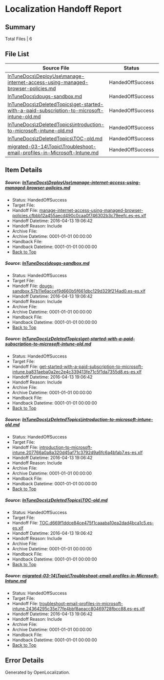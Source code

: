 # <a name='report-top'></a> Localization Handoff Report

## Summary
 Total Files | 6

## File List
 Source File | Status | Details 
 ----------- | ------ | ------- 
 [InTuneDocs\DeployUse\manage-internet-access-using-managed-browser-policies.md](https://github.com/Microsoft/IntuneDocs-pr/blob/f6758f477884c059d96faab634f57d215069c2e4/InTuneDocs/DeployUse/manage-internet-access-using-managed-browser-policies.md) | HandedOffSuccess | [Details](#66f88116f674fc6669cdad7027ac08c9dff672d985)
 [InTuneDocs\dougs-sandbox.md](https://github.com/Microsoft/IntuneDocs-pr/blob/46fb0d4dc28ca9781394a0790a53601a670ca866/InTuneDocs/dougs-sandbox.md) | HandedOffSuccess | [Details](#3062217c627c48fa31cb3be5b28353963b3c2488312)
 [InTuneDocs\zDeletedTopics\get-started-with-a-paid-subscription-to-microsoft-intune-old.md](https://github.com/Microsoft/IntuneDocs-pr/blob/46fb0d4dc28ca9781394a0790a53601a670ca866/InTuneDocs/zDeletedTopics/get-started-with-a-paid-subscription-to-microsoft-intune-old.md) | HandedOffSuccess | [Details](#1f70c7f8f2a8405f752706db5e7969fbce0ca03e1400)
 [InTuneDocs\zDeletedTopics\introduction-to-microsoft-intune-old.md](https://github.com/Microsoft/IntuneDocs-pr/blob/46fb0d4dc28ca9781394a0790a53601a670ca866/InTuneDocs/zDeletedTopics/introduction-to-microsoft-intune-old.md) | HandedOffSuccess | [Details](#3b9c00857551480257905fe0215aeb25b30506f21421)
 [InTuneDocs\zDeletedTopics\TOC-old.md](https://github.com/Microsoft/IntuneDocs-pr/blob/46fb0d4dc28ca9781394a0790a53601a670ca866/InTuneDocs/zDeletedTopics/TOC-old.md) | HandedOffSuccess | [Details](#eb1b700cbd4694c83e957de96d65bfc369cd2f1b1552)
 [migrated-03-14\Topic\Troubleshoot-email-profiles-in-Microsoft-Intune.md](https://github.com/Microsoft/IntuneDocs-pr/blob/46fb0d4dc28ca9781394a0790a53601a670ca866/migrated-03-14/Topic/Troubleshoot-email-profiles-in-Microsoft-Intune.md) | HandedOffSuccess | [Details](#f736dd44bed11a4f963cca4a54739cb44ff5bc232217)

## Item Details
##### <a name='66f88116f674fc6669cdad7027ac08c9dff672d985'></a> Source: [InTuneDocs\DeployUse\manage-internet-access-using-managed-browser-policies.md](https://github.com/Microsoft/IntuneDocs-pr/blob/f6758f477884c059d96faab634f57d215069c2e4/InTuneDocs/DeployUse/manage-internet-access-using-managed-browser-policies.md)
* Status: HandedOffSuccess
* Target File: 
* Handoff File: [manage-internet-access-using-managed-browser-policies.cfbbb12a455aecd490c0caa0f746302b3c79eefc.es-es.xlf](https://github.com/Microsoft/EM.handoff/blob/18024c91a90ea8e72d4b9b9c2b26c5e1a7ddb2bf/ol-handoff/Microsoft/IntuneDocs-pr.es-es/master/manage-internet-access-using-managed-browser-policies.cfbbb12a455aecd490c0caa0f746302b3c79eefc.es-es.xlf)
* Handoff Datetime: 2016-04-13 19:06:42
* Handoff Reason: Include
* Archive File: 
* Archive Datetime: 0001-01-01 00:00:00
* Handback File: 
* Handback Datetime: 0001-01-01 00:00:00
* [Back to Top](#report-top)

##### <a name='3062217c627c48fa31cb3be5b28353963b3c2488312'></a> Source: [InTuneDocs\dougs-sandbox.md](https://github.com/Microsoft/IntuneDocs-pr/blob/46fb0d4dc28ca9781394a0790a53601a670ca866/InTuneDocs/dougs-sandbox.md)
* Status: HandedOffSuccess
* Target File: 
* Handoff File: [dougs-sandbox.57b11e6accef9d660b5f661dbc129d329f214ad0.es-es.xlf](https://github.com/Microsoft/EM.handoff/blob/18024c91a90ea8e72d4b9b9c2b26c5e1a7ddb2bf/ol-handoff/Microsoft/IntuneDocs-pr.es-es/master/dougs-sandbox.57b11e6accef9d660b5f661dbc129d329f214ad0.es-es.xlf)
* Handoff Datetime: 2016-04-13 19:06:42
* Handoff Reason: Include
* Archive File: 
* Archive Datetime: 0001-01-01 00:00:00
* Handback File: 
* Handback Datetime: 0001-01-01 00:00:00
* [Back to Top](#report-top)

##### <a name='1f70c7f8f2a8405f752706db5e7969fbce0ca03e1400'></a> Source: [InTuneDocs\zDeletedTopics\get-started-with-a-paid-subscription-to-microsoft-intune-old.md](https://github.com/Microsoft/IntuneDocs-pr/blob/46fb0d4dc28ca9781394a0790a53601a670ca866/InTuneDocs/zDeletedTopics/get-started-with-a-paid-subscription-to-microsoft-intune-old.md)
* Status: HandedOffSuccess
* Target File: 
* Handoff File: [get-started-with-a-paid-subscription-to-microsoft-intune.ba831aeba0a2ec2e4c339413fe71c5f1da7355d8.es-es.xlf](https://github.com/Microsoft/EM.handoff/blob/18024c91a90ea8e72d4b9b9c2b26c5e1a7ddb2bf/ol-handoff/Microsoft/IntuneDocs-pr.es-es/master/get-started-with-a-paid-subscription-to-microsoft-intune.ba831aeba0a2ec2e4c339413fe71c5f1da7355d8.es-es.xlf)
* Handoff Datetime: 2016-04-13 19:06:42
* Handoff Reason: Include
* Archive File: 
* Archive Datetime: 0001-01-01 00:00:00
* Handback File: 
* Handback Datetime: 0001-01-01 00:00:00
* [Back to Top](#report-top)

##### <a name='3b9c00857551480257905fe0215aeb25b30506f21421'></a> Source: [InTuneDocs\zDeletedTopics\introduction-to-microsoft-intune-old.md](https://github.com/Microsoft/IntuneDocs-pr/blob/46fb0d4dc28ca9781394a0790a53601a670ca866/InTuneDocs/zDeletedTopics/introduction-to-microsoft-intune-old.md)
* Status: HandedOffSuccess
* Target File: 
* Handoff File: [introduction-to-microsoft-intune.207766a0a8a320d45af71c3792d9a6fc6a4bfab7.es-es.xlf](https://github.com/Microsoft/EM.handoff/blob/18024c91a90ea8e72d4b9b9c2b26c5e1a7ddb2bf/ol-handoff/Microsoft/IntuneDocs-pr.es-es/master/introduction-to-microsoft-intune.207766a0a8a320d45af71c3792d9a6fc6a4bfab7.es-es.xlf)
* Handoff Datetime: 2016-04-13 19:06:42
* Handoff Reason: Include
* Archive File: 
* Archive Datetime: 0001-01-01 00:00:00
* Handback File: 
* Handback Datetime: 0001-01-01 00:00:00
* [Back to Top](#report-top)

##### <a name='eb1b700cbd4694c83e957de96d65bfc369cd2f1b1552'></a> Source: [InTuneDocs\zDeletedTopics\TOC-old.md](https://github.com/Microsoft/IntuneDocs-pr/blob/46fb0d4dc28ca9781394a0790a53601a670ca866/InTuneDocs/zDeletedTopics/TOC-old.md)
* Status: HandedOffSuccess
* Target File: 
* Handoff File: [TOC.d669f1ddce84ce475f1caaaba10ea2dad4bca1c5.es-es.xlf](https://github.com/Microsoft/EM.handoff/blob/18024c91a90ea8e72d4b9b9c2b26c5e1a7ddb2bf/ol-handoff/Microsoft/IntuneDocs-pr.es-es/master/TOC.d669f1ddce84ce475f1caaaba10ea2dad4bca1c5.es-es.xlf)
* Handoff Datetime: 2016-04-13 19:06:42
* Handoff Reason: Include
* Archive File: 
* Archive Datetime: 0001-01-01 00:00:00
* Handback File: 
* Handback Datetime: 0001-01-01 00:00:00
* [Back to Top](#report-top)

##### <a name='f736dd44bed11a4f963cca4a54739cb44ff5bc232217'></a> Source: [migrated-03-14\Topic\Troubleshoot-email-profiles-in-Microsoft-Intune.md](https://github.com/Microsoft/IntuneDocs-pr/blob/46fb0d4dc28ca9781394a0790a53601a670ca866/migrated-03-14/Topic/Troubleshoot-email-profiles-in-Microsoft-Intune.md)
* Status: HandedOffSuccess
* Target File: 
* Handoff File: [troubleshoot-email-profiles-in-microsoft-intune.24364295c35e77fe4bbf8aeacc80469728fbcc88.es-es.xlf](https://github.com/Microsoft/EM.handoff/blob/18024c91a90ea8e72d4b9b9c2b26c5e1a7ddb2bf/ol-handoff/Microsoft/IntuneDocs-pr.es-es/master/troubleshoot-email-profiles-in-microsoft-intune.24364295c35e77fe4bbf8aeacc80469728fbcc88.es-es.xlf)
* Handoff Datetime: 2016-04-13 19:06:42
* Handoff Reason: Include
* Archive File: 
* Archive Datetime: 0001-01-01 00:00:00
* Handback File: 
* Handback Datetime: 0001-01-01 00:00:00
* [Back to Top](#report-top)


## Error Details

Generated by OpenLocalization.
